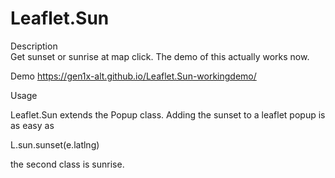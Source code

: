 # Leaflet.Sun
Description  
Get sunset or sunrise at map click.
The demo of this actually works now.


Demo
https://gen1x-alt.github.io/Leaflet.Sun-workingdemo/

Usage

Leaflet.Sun extends the Popup class. Adding the sunset to a leaflet popup is as easy as

L.sun.sunset(e.latlng)

the second class is sunrise.
